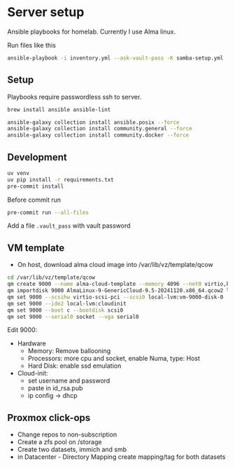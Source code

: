 # Server setup

Ansible playbooks for homelab. Currently I use Alma linux.

Run files like this
```sh
ansible-playbook -i inventory.yml --ask-vault-pass -K samba-setup.yml
```

## Setup

Playbooks require passwordless ssh to server.

```sh
brew install ansible ansible-lint

ansible-galaxy collection install ansible.posix --force
ansible-galaxy collection install community.general --force
ansible-galaxy collection install community.docker --force
```
## Development

```sh
uv venv
uv pip install -r requirements.txt
pre-commit install
````

Before commit run

```sh
pre-commit run --all-files
```

Add a file `.vault_pass` with vault password

## VM template

- On host, download alma cloud image into /var/lib/vz/template/qcow

```sh
cd /var/lib/vz/template/qcow
qm create 9000 --name alma-cloud-template --memory 4096 --net0 virtio,bridge=vmbr0
qm importdisk 9000 AlmaLinux-9-GenericCloud-9.5-20241120.x86_64.qcow2 local-lvm
qm set 9000 --scsihw virtio-scsi-pci --scsi0 local-lvm:vm-9000-disk-0
qm set 9000 --ide2 local-lvm:cloudinit
qm set 9000 --boot c --bootdisk scsi0
qm set 9000 --serial0 socket --vga serial0
```
Edit 9000:
- Hardware
    - Memory: Remove ballooning
    - Processors: more cpu and socket, enable Numa,  type: Host
    - Hard Disk: enable ssd emulation
- Cloud-init:
    - set username and password
    - paste in id_rsa.pub
    - ip config -> dhcp


## Proxmox click-ops

- Change repos to non-subscription
- Create a zfs pool on /storage
- Create two datasets, immich and smb
- in Datacenter - Directory Mapping create mapping/tag for both datasets
